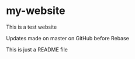 # my-website

This is a test website

Updates made on master on GitHub before Rebase

This is just a README file

